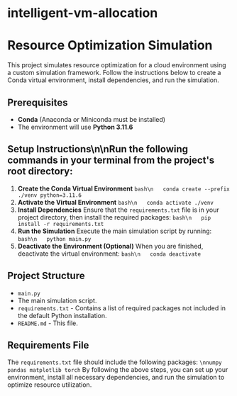 # intelligent-vm-allocation



# Resource Optimization Simulation

This project simulates resource optimization for a cloud environment using a custom simulation framework. Follow the instructions below to create a Conda virtual environment, install dependencies, and run the simulation.

## Prerequisites
   - **Conda** (Anaconda or Miniconda must be installed)
   - The environment will use **Python 3.11.6**

## Setup Instructions\n\nRun the following commands in your terminal from the project's root directory:
1. **Create the Conda Virtual Environment**
    ```bash\n   conda create --prefix ./venv python=3.11.6```
2. **Activate the Virtual Environment**
    ```bash\n   conda activate ./venv```
3. **Install Dependencies**
    Ensure that the `requirements.txt` file is in your project directory, then install the required packages:
        ```bash\n   pip install -r requirements.txt```
4. **Run the Simulation**
    Execute the main simulation script by running:
      ```bash\n   python main.py```
5. **Deactivate the Environment (Optional)**
    When you are finished, deactivate the virtual environment:
      ```bash\n   conda deactivate```


## Project Structure
   - `main.py` 
   - The main simulation script.
   - `requirements.txt` - Contains a list of required packages not included in the default Python installation.
- `README.md` - This file.
## Requirements File
The `requirements.txt` file should include the following packages:
```\nnumpy pandas matplotlib torch```
By following the above steps, you can set up your environment, install all necessary dependencies, and run the simulation to optimize resource utilization.